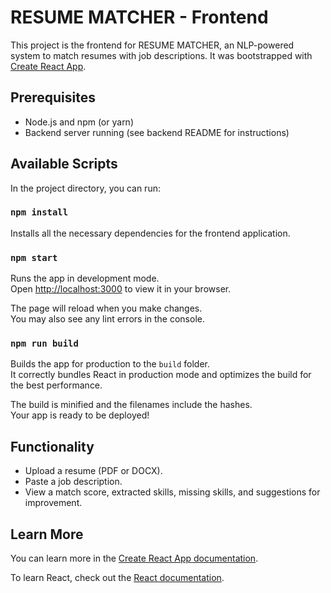 # RESUME MATCHER - Frontend

This project is the frontend for RESUME MATCHER, an NLP-powered system to match resumes with job descriptions. It was bootstrapped with [Create React App](https://github.com/facebook/create-react-app).

## Prerequisites

- Node.js and npm (or yarn)
- Backend server running (see backend README for instructions)

## Available Scripts

In the project directory, you can run:

### `npm install`

Installs all the necessary dependencies for the frontend application.

### `npm start`

Runs the app in development mode.\
Open [http://localhost:3000](http://localhost:3000) to view it in your browser.

The page will reload when you make changes.\
You may also see any lint errors in the console.

### `npm run build`

Builds the app for production to the `build` folder.\
It correctly bundles React in production mode and optimizes the build for the best performance.

The build is minified and the filenames include the hashes.\
Your app is ready to be deployed!

## Functionality

- Upload a resume (PDF or DOCX).
- Paste a job description.
- View a match score, extracted skills, missing skills, and suggestions for improvement.

## Learn More

You can learn more in the [Create React App documentation](https://facebook.github.io/create-react-app/docs/getting-started).

To learn React, check out the [React documentation](https://reactjs.org/).
